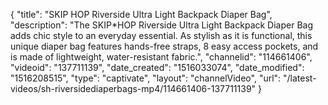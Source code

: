 {
    "title": "SKIP HOP Riverside Ultra Light Backpack Diaper Bag",
    "description": "The SKIP*HOP Riverside Ultra Light Backpack Diaper Bag adds chic style to an everyday essential. As stylish as it is functional, this unique diaper bag features hands-free straps, 8 easy access pockets, and is made of lightweight, water-resistant fabric.",
    "channelid": "114661406",
    "videoid": "137711139",
    "date_created": "1516033074",
    "date_modified": "1516208515",
    "type": "captivate",
    "layout": "channelVideo",
    "url": "\/latest-videos\/sh-riversidediaperbags-mp4\/114661406-137711139"
}